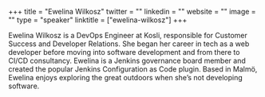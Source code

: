 +++
title = "Ewelina Wilkosz"
twitter = ""
linkedin = ""
website = ""
image = ""
type = "speaker"
linktitle = ["ewelina-wilkosz"]
+++

Ewelina Wilkosz is a DevOps Engineer at Kosli, responsible for Customer Success and Developer Relations. She began her career in tech as a web developer before moving into software development and from there to CI/CD consultancy. Ewelina is a Jenkins governance board member and created the popular Jenkins Configuration as Code plugin. Based in Malmö, Ewelina enjoys exploring the great outdoors when she’s not developing software.

